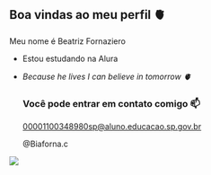 ## Boa vindas ao meu perfil 🫀

Meu nome é Beatriz Fornaziero

- Estou estudando na Alura
- 
  *Because he lives I can believe in tomorrow 🫀*

  ### Você pode entrar em contato comigo 📫

  00001100348980sp@aluno.educacao.sp.gov.br

   @Biaforna.c
  

![](https://media1.tenor.com/m/1ow9bwnFon0AAAAd/hug-marta-silva.gif)
